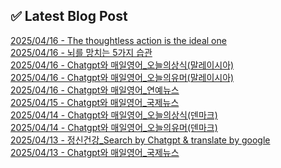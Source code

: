 
## ✅ Latest Blog Post
 
[2025/04/16 - The thoughtless action is the ideal one](https://3hongstore.tistory.com/203) <br/>
[2025/04/16 - 뇌를 망치는 5가지 습관](https://3hongstore.tistory.com/202) <br/>
[2025/04/16 - Chatgpt와 매일영어_오늘의상식(말레이시아)](https://3hongstore.tistory.com/201) <br/>
[2025/04/16 - Chatgpt와 매일영어_오늘의유머(말레이시아)](https://3hongstore.tistory.com/200) <br/>
[2025/04/16 - Chatgpt와 매일영어_연예뉴스](https://3hongstore.tistory.com/199) <br/>
[2025/04/15 - Chatgpt와 매일영어_국제뉴스](https://3hongstore.tistory.com/198) <br/>
[2025/04/14 - Chatgpt와 매일영어_오늘의상식(덴마크)](https://3hongstore.tistory.com/197) <br/>
[2025/04/14 - Chatgpt와 매일영어_오늘의유머(덴마크)](https://3hongstore.tistory.com/196) <br/>
[2025/04/13 - 정신건강_Search by Chatgpt &amp; translate by google](https://3hongstore.tistory.com/195) <br/>
[2025/04/13 - Chatgpt와 매일영어_국제뉴스](https://3hongstore.tistory.com/194) <br/>
